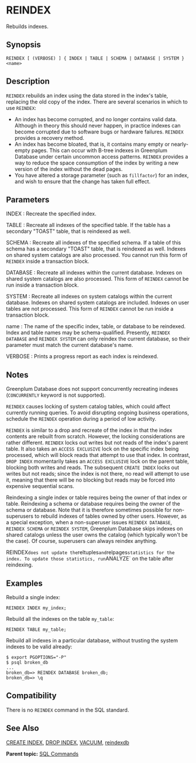 # REINDEX 

Rebuilds indexes.

## <a id="section2"></a>Synopsis 

``` {#sql_command_synopsis}
REINDEX [ (VERBOSE) ] { INDEX | TABLE | SCHEMA | DATABASE | SYSTEM } <name>
```

## <a id="section3"></a>Description 

`REINDEX` rebuilds an index using the data stored in the index's table, replacing the old copy of the index. There are several scenarios in which to use `REINDEX`:

-   An index has become corrupted, and no longer contains valid data. Although in theory this should never happen, in practice indexes can become corrupted due to software bugs or hardware failures. `REINDEX` provides a recovery method.
-   An index has become bloated, that is, it contains many empty or nearly-empty pages. This can occur with B-tree indexes in Greenplum Database under certain uncommon access patterns. `REINDEX` provides a way to reduce the space consumption of the index by writing a new version of the index without the dead pages.
-   You have altered a storage parameter (such as `fillfactor`) for an index, and wish to ensure that the change has taken full effect.

## <a id="section4"></a>Parameters 

INDEX
:   Recreate the specified index.

TABLE
:   Recreate all indexes of the specified table. If the table has a secondary "TOAST" table, that is reindexed as well.

SCHEMA
:   Recreate all indexes of the specified schema. If a table of this schema has a secondary "TOAST" table, that is reindexed as well. Indexes on shared system catalogs are also processed. You cannot run this form of `REINDEX` inside a transaction block.

DATABASE
:   Recreate all indexes within the current database. Indexes on shared system catalogs are also processed. This form of `REINDEX` cannot be run inside a transaction block.

SYSTEM
:   Recreate all indexes on system catalogs within the current database. Indexes on shared system catalogs are included. Indexes on user tables are not processed. This form of `REINDEX` cannot be run inside a transaction block.

name
:   The name of the specific index, table, or database to be reindexed. Index and table names may be schema-qualified. Presently, `REINDEX DATABASE` and `REINDEX SYSTEM` can only reindex the current database, so their parameter must match the current database's name.

VERBOSE
:   Prints a progress report as each index is reindexed.

## <a id="section5"></a>Notes 

Greenplum Database does not support concurrently recreating indexes \(`CONCURRENTLY` keyword is not supported\).

`REINDEX` causes locking of system catalog tables, which could affect currently running queries. To avoid disrupting ongoing business operations, schedule the `REINDEX` operation during a period of low activity.

`REINDEX` is similar to a drop and recreate of the index in that the index contents are rebuilt from scratch. However, the locking considerations are rather different. `REINDEX` locks out writes but not reads of the index's parent table. It also takes an `ACCESS EXCLUSIVE` lock on the specific index being processed, which will block reads that attempt to use that index. In contrast, `DROP INDEX` momentarily takes an `ACCESS EXCLUSIVE` lock on the parent table, blocking both writes and reads. The subsequent `CREATE INDEX` locks out writes but not reads; since the index is not there, no read will attempt to use it, meaning that there will be no blocking but reads may be forced into expensive sequential scans.

Reindexing a single index or table requires being the owner of that index or table. Reindexing a schema or database requires being the owner of the schema or database. Note that it is therefore sometimes possible for non-superusers to rebuild indexes of tables owned by other users. However, as a special exception, when a non-superuser issues `REINDEX DATABASE`, `REINDEX SCHEMA` or `REINDEX SYSTEM`, Greenplum Database skips indexes on shared catalogs unless the user owns the catalog \(which typically won't be the case\). Of course, superusers can always reindex anything.

REINDEX` does not update the `reltuples` and `relpages` statistics for the index. To update those statistics, run `ANALYZE` on the table after reindexing.

## <a id="section6"></a>Examples 

Rebuild a single index:

```
REINDEX INDEX my_index;
```

Rebuild all the indexes on the table `my_table`:

```
REINDEX TABLE my_table;
```

Rebuild all indexes in a particular database, without trusting the system indexes to be valid already:

```
$ export PGOPTIONS="-P"
$ psql broken_db
...
broken_db=> REINDEX DATABASE broken_db;
broken_db=> \q
```

## <a id="section7"></a>Compatibility 

There is no `REINDEX` command in the SQL standard.

## <a id="section8"></a>See Also 

[CREATE INDEX](CREATE_INDEX.html), [DROP INDEX](DROP_INDEX.html), [VACUUM](VACUUM.html), [reindexdb](../../utility_guide/ref/reindexdb.html)

**Parent topic:** [SQL Commands](../sql_commands/sql_ref.html)

